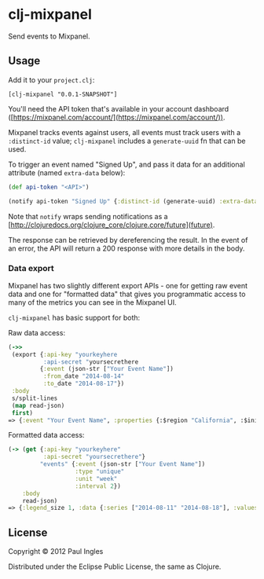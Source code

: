 # clj-mixpanel

Send events to Mixpanel.

## Usage

Add it to your `project.clj`:

    [clj-mixpanel "0.0.1-SNAPSHOT"]

You'll need the API token that's available in your account dashboard ([https://mixpanel.com/account/](https://mixpanel.com/account/)).

Mixpanel tracks events against users, all events must track users with a `:distinct-id` value; `clj-mixpanel` includes a `generate-uuid` fn that can be used.

To trigger an event named "Signed Up", and pass it data for an additional attribute (named `extra-data` below):

```clojure
(def api-token "<API>")

(notify api-token "Signed Up" {:distinct-id (generate-uuid) :extra-data "hello"})}
```

Note that `notify` wraps sending notifications as a [http://clojuredocs.org/clojure_core/clojure.core/future](future).

The response can be retrieved by dereferencing the result. In the event of an error, the API will return a 200 response with more details in the body.

### Data export

Mixpanel has two slightly different export APIs - one for getting raw
event data and one for "formatted data" that gives you programmatic
access to many of the metrics you can see in the Mixpanel UI.

`clj-mixpanel` has basic support for both:

Raw data access:
```clj
(->>
 (export {:api-key "yourkeyhere
          :api-secret "yoursecrethere
         {:event (json-str ["Your Event Name"])
          :from_date "2014-08-14"
          :to_date "2014-08-17"})
 :body
 s/split-lines
 (map read-json)
 first)
=> {:event "Your Event Name", :properties {:$region "California", :$initial_referring_domain "$direct", :existing_user true, :$initial_referrer "$direct", :mp_country_code "US", :$screen_height 1200, :$city "Mountain View", :$os "Mac OS X", :distinct_id "xxxxxxxx", :$screen_width 1920, :$browser "Chrome"}}
```

Formatted data access:
```clj
(-> (get {:api-key "yourkeyhere"
          :api-secret "yoursecrethere"}
         "events" {:event (json-str ["Your Event Name"])
                   :type "unique"
                   :unit "week"
                   :interval 2})
    :body
    read-json)
=> {:legend_size 1, :data {:series ["2014-08-11" "2014-08-18"], :values {:"Your Event Name" {:2014-08-18 2754, :2014-08-11 4136, :2014-08-04 4101}}}}
```

## License

Copyright &copy; 2012 Paul Ingles

Distributed under the Eclipse Public License, the same as Clojure.
